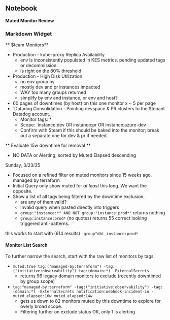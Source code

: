 ## Notebook

**Muted Monitor Review**

### Markdown Widget

** $team Monitors**
- Production - kube-proxy Replica Availability
  - env is inconsistently populated in KES metrics. pending updated tags or decommission.
  - <customer env> is right on the 80% threshold
- Production - High Disk Utilization
  - no env group by
  - mostly dev and pr instances impacted
  - WAY too many groups returned
  - simplify by env and instance, or env and host?
- 60 pages of downtimes (by host) on this one monitor x ~ 5 per page
- `Datadog Consolidation - Pointing devspace & PR clusters to the $tenant Datadog account.
  - Monitor tags: *
  - Scope: `instance:dev OR instance:pr OR instance:azure-dev
  - Confirm with $team if this should be baked into the monitor; break out a separate one for dev & pr if needed.


** Evaluate 15w downtime for removal **

- NO DATA or Alerting, sorted by Muted Elapsed descending

Sunday, 3/23/25
- Focused on a refined filter on muted monitors since 15 weeks ago, managed by terraform
- Initial Query only show muted for *at least* this long. We want the opposite.
- Show a list of all tags being filtered by the downtime exclusion.
  - are any of them valid?
  - Invalid query when pasted directly into triggers
  - `group:"instance:*" AND NOT group:"instance:prod*"` returns nothing
  - `group:instance:prod*` (no quotes) returns 55 correct looking triggered anti-patterns.

this works to start with (614 results) `-group"dbt_instance:prod*`

#### Monitor List Search

To further narrow the search, start with the raw list of monitors by tags.
- `muted:true tag:("managed-by:terraform") -tag:("initiative:observability") tag:(domain:*) -ExternalSecrets`
  - returns 96 legacy domain monitors to exclude (recently downtimed by group scope)
- `tag:"managed-by:terraform" -tag:("initiative:observability") -tag:(domain:*) -ExternalSecrets notification:webhook-incident-io -muted_elapsed:16w muted_elapsed:14w`
  - gets us down to 82 monitors muted by this downtime to explore for overly broad scope.
  - Filtering further on exclude status OK, only 1 is alerting
